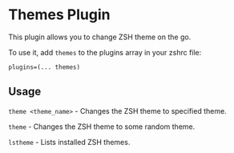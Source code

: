 # Themes Plugin

This plugin allows you to change ZSH theme on the go.

To use it, add `themes` to the plugins array in your zshrc file:

```
plugins=(... themes)
```

## Usage

`theme <theme_name>` - Changes the ZSH theme to specified theme.

`theme` - Changes the ZSH theme to some random theme.

`lstheme` - Lists installed ZSH themes.
